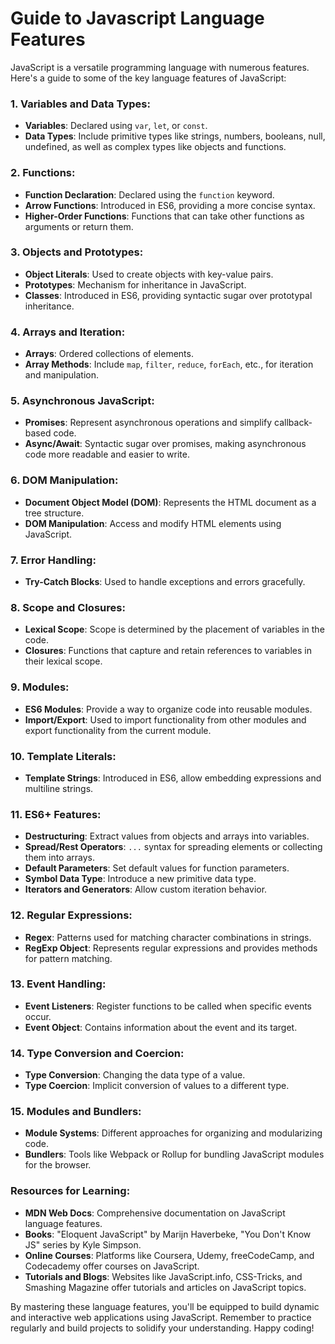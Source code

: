 # Guide to Javascript Language Features

JavaScript is a versatile programming language with numerous features. Here's a guide to some of the key language features of JavaScript:

### 1. Variables and Data Types:

- **Variables**: Declared using `var`, `let`, or `const`.
- **Data Types**: Include primitive types like strings, numbers, booleans, null, undefined, as well as complex types like objects and functions.

### 2. Functions:

- **Function Declaration**: Declared using the `function` keyword.
- **Arrow Functions**: Introduced in ES6, providing a more concise syntax.
- **Higher-Order Functions**: Functions that can take other functions as arguments or return them.

### 3. Objects and Prototypes:

- **Object Literals**: Used to create objects with key-value pairs.
- **Prototypes**: Mechanism for inheritance in JavaScript.
- **Classes**: Introduced in ES6, providing syntactic sugar over prototypal inheritance.

### 4. Arrays and Iteration:

- **Arrays**: Ordered collections of elements.
- **Array Methods**: Include `map`, `filter`, `reduce`, `forEach`, etc., for iteration and manipulation.

### 5. Asynchronous JavaScript:

- **Promises**: Represent asynchronous operations and simplify callback-based code.
- **Async/Await**: Syntactic sugar over promises, making asynchronous code more readable and easier to write.

### 6. DOM Manipulation:

- **Document Object Model (DOM)**: Represents the HTML document as a tree structure.
- **DOM Manipulation**: Access and modify HTML elements using JavaScript.

### 7. Error Handling:

- **Try-Catch Blocks**: Used to handle exceptions and errors gracefully.

### 8. Scope and Closures:

- **Lexical Scope**: Scope is determined by the placement of variables in the code.
- **Closures**: Functions that capture and retain references to variables in their lexical scope.

### 9. Modules:

- **ES6 Modules**: Provide a way to organize code into reusable modules.
- **Import/Export**: Used to import functionality from other modules and export functionality from the current module.

### 10. Template Literals:

- **Template Strings**: Introduced in ES6, allow embedding expressions and multiline strings.

### 11. ES6+ Features:

- **Destructuring**: Extract values from objects and arrays into variables.
- **Spread/Rest Operators**: `...` syntax for spreading elements or collecting them into arrays.
- **Default Parameters**: Set default values for function parameters.
- **Symbol Data Type**: Introduce a new primitive data type.
- **Iterators and Generators**: Allow custom iteration behavior.

### 12. Regular Expressions:

- **Regex**: Patterns used for matching character combinations in strings.
- **RegExp Object**: Represents regular expressions and provides methods for pattern matching.

### 13. Event Handling:

- **Event Listeners**: Register functions to be called when specific events occur.
- **Event Object**: Contains information about the event and its target.

### 14. Type Conversion and Coercion:

- **Type Conversion**: Changing the data type of a value.
- **Type Coercion**: Implicit conversion of values to a different type.

### 15. Modules and Bundlers:

- **Module Systems**: Different approaches for organizing and modularizing code.
- **Bundlers**: Tools like Webpack or Rollup for bundling JavaScript modules for the browser.

### Resources for Learning:

- **MDN Web Docs**: Comprehensive documentation on JavaScript language features.
- **Books**: "Eloquent JavaScript" by Marijn Haverbeke, "You Don't Know JS" series by Kyle Simpson.
- **Online Courses**: Platforms like Coursera, Udemy, freeCodeCamp, and Codecademy offer courses on JavaScript.
- **Tutorials and Blogs**: Websites like JavaScript.info, CSS-Tricks, and Smashing Magazine offer tutorials and articles on JavaScript topics.

By mastering these language features, you'll be equipped to build dynamic and interactive web applications using JavaScript. Remember to practice regularly and build projects to solidify your understanding. Happy coding!

